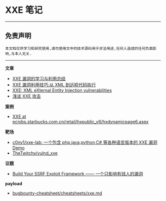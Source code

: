 # XXE 笔记

---

## 免责声明

`本文档仅供学习和研究使用,请勿使用文中的技术源码用于非法用途,任何人造成的任何负面影响,与本人无关.`

---

**文章**
- [XXE 漏洞的学习与利用总结](https://www.cnblogs.com/r00tuser/p/7255939.html)
- [XXE 漏洞利用技巧:从 XML 到远程代码执行](https://www.freebuf.com/articles/web/177979.html)
- [XXE: XML eXternal Entity Injection vulnerabilities](https://www.gracefulsecurity.com/xml-external-entity-injection-xxe-vulnerabilities/)
- [浅谈 XXE 攻击](https://www.freebuf.com/articles/web/126788.html)

**案例**
- [XXE at ecjobs.starbucks.com.cn/retail/hxpublic_v6/hxdynamicpage6.aspx](https://hackerone.com/reports/500515)

**靶场**
- [c0ny1/xxe-lab: 一个包含 php,java,python,C# 等各种语言版本的 XXE 漏洞 Demo](https://github.com/c0ny1/xxe-lab)
- [TheTwitchy/vulnd_xxe](https://github.com/TheTwitchy/vulnd_xxe)

**议题**
- [Build Your SSRF Exploit Framework —— 一个只影响有钱人的漏洞](../../../../assets/file/安全/议题报告/WhiteHatFest2016/一个只影响有钱人的漏洞.pdf)

**payload**
- [bugbounty-cheatsheet/cheatsheets/xxe.md](https://github.com/EdOverflow/bugbounty-cheatsheet/blob/master/cheatsheets/xxe.md)
